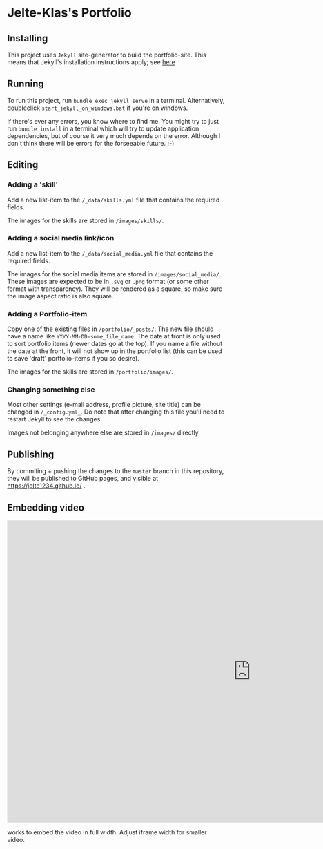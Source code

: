 # Jelte-Klas's Portfolio


## Installing

This project uses `Jekyll` site-generator to build the portfolio-site.
This means that Jekyll's installation instructions apply; see [here](https://jekyllrb.com/docs/installation/)

## Running

To run this project, run `bundle exec jekyll serve` in a terminal.
Alternatively, doubleclick `start_jekyll_on_windows.bat` if you're on windows.

If there's ever any errors, you know where to find me. You might try to just run `bundle install` in a terminal which will try to update application dependencies, but of course it very much depends on the error. Although I don't think there will be errors for the forseeable future. ;-)

## Editing


### Adding a 'skill'

Add a new list-item to the `/_data/skills.yml` file that contains the required fields.

The images for the skills are stored in `/images/skills/`.


### Adding a social media link/icon

Add a new list-item to the `/_data/social_media.yml` file that contains the required fields.

The images for the social media items are stored in `/images/social_media/`.
These images are expected to be in `.svg` or `.png` format (or some other format with transparency).
They will be rendered as a square, so make sure the image aspect ratio is also square.

### Adding a Portfolio-item

Copy one of the existing files in `/portfolio/_posts/`.
The new file should have a name like `YYYY-MM-DD-some_file_name`. The date at front is only used to sort portfolio items (newer dates go at the top).
If you name a file without the date at the front, it will not show up in the portfolio list (this can be used to save 'draft' portfolio-items if you so desire).

The images for the skills are stored in `/portfolio/images/`.

### Changing something else

Most other settings (e-mail address, profile picture, site title) can be changed in `/_config.yml_`. Do note that after changing this file you'll need to restart Jekyll to see the changes.


Images not belonging anywhere else are stored in `/images/` directly.

## Publishing

By commiting + pushing the changes to the `master` branch in this repository, they will be published to GitHub pages, and visible at https://jelte1234.github.io/ .


## Embedding video

<iframe width="1127" height="700"
src="https://www.youtube.com/embed/IDHERE"
frameborder="0"
allow="accelerometer; autoplay; encrypted-media; gyroscope; picture-in-picture"
allowfullscreen></iframe>

works to embed the video in full width. Adjust iframe width for smaller video.
